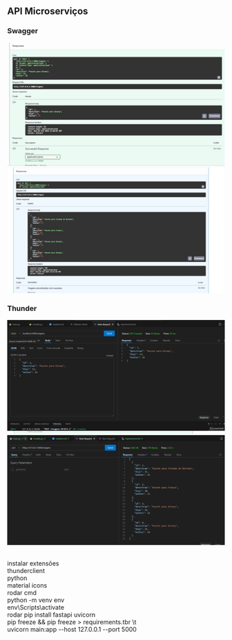 ## API Microserviços

### Swagger
<img src="imagem_post.jpg">
<img src="imagem_get.jpg">

### Thunder
<img src="thunder_post.jpg">
<img src="thunder_get.jpg">




<br>instalar extensões
<br>thunderclient
<br>python
<br>material icons
<br>rodar cmd
<br>python -m venv env
<br>env\Scripts\activate
<br>rodar pip install fastapi uvicorn
<br>pip freeze && pip freeze > requirements.tbr \t
<br>uvicorn main:app --host 127.0.0.1 --port 5000

